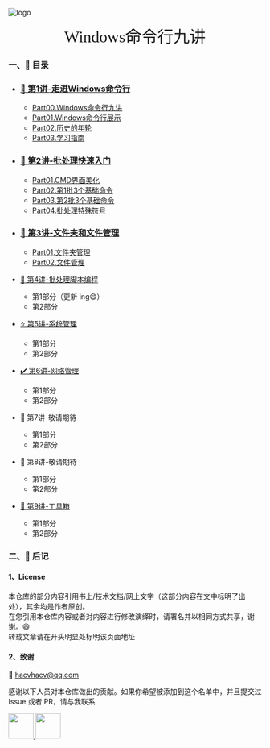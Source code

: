 

![logo](https://gitee.com/HACV/command/raw/master/_style/logo.png)

<center><font size=6 face="行书">Windows命令行九讲</font></center>



### 一、:memo: 目录


- ### [🎨 第1讲-走进Windows命令行](https://hacv.gitee.io/command/#/)

  - [Part00.Windows命令行九讲](https://hacv.gitee.io/command/#/./%E7%AC%AC1%E8%AE%B2-%E8%B5%B0%E8%BF%9BWindows%E5%91%BD%E4%BB%A4%E8%A1%8C/%E7%AC%AC1%E8%AE%B2)
  - [Part01.Windows命令行展示](https://hacv.gitee.io/command/#/./%E7%AC%AC1%E8%AE%B2-%E8%B5%B0%E8%BF%9BWindows%E5%91%BD%E4%BB%A4%E8%A1%8C/Part01.Windows%E5%91%BD%E4%BB%A4%E8%A1%8C%E5%B1%95%E7%A4%BA)
  - [Part02.历史的年轮](https://hacv.gitee.io/command/#/./%E7%AC%AC1%E8%AE%B2-%E8%B5%B0%E8%BF%9BWindows%E5%91%BD%E4%BB%A4%E8%A1%8C/Part02.%E5%8E%86%E5%8F%B2%E7%9A%84%E5%B9%B4%E8%BD%AE)
  - [Part03.学习指南](https://hacv.gitee.io/command/#/./%E7%AC%AC1%E8%AE%B2-%E8%B5%B0%E8%BF%9BWindows%E5%91%BD%E4%BB%A4%E8%A1%8C/Part03.%E5%AD%A6%E4%B9%A0%E6%8C%87%E5%8D%97)


- ### [:rocket: 第2讲-批处理快速入门](./第2讲-批处理快速入门/第2讲.md)
  
  - [Part01.CMD界面美化](./第2讲-批处理快速入门/Part01.CMD界面美化.md)
  - [Part02.第1批3个基础命令](./第2讲-批处理快速入门/Part02.第1批3个基础命令.md)
  - [Part03.第2批3个基础命令](./第2讲-批处理快速入门/Part03.第2批3个基础命令.md)
  - [Part04.批处理特殊符号](./第2讲-批处理快速入门/Part04.批处理特殊符号.md)


- ### [:file_folder: 第3讲-文件夹和文件管理](./第3讲-文件夹和文件管理/第3讲.md)
  
  - [Part01.文件夹管理](./第3讲-文件夹和文件管理/Part01.文件夹管理.md)
  - [Part02.文件管理](./第3讲-文件夹和文件管理/Part02.文件管理.md)


- [🐾 第4讲-批处理脚本编程](./book/第4讲-批处理脚本编程/第4讲.md)
  
  - 第1部分（更新 ing:smile:）
  - 第2部分
  
- [⭐️ 第5讲-系统管理](./book/第5讲-系统管理/第5讲.md)
  
  - 第1部分
  - 第2部分
  
- [✔️ 第6讲-网络管理](./book/第6讲-网络管理/第6讲.md)
  
  - 第1部分
  - 第2部分
  
- 🎨 第7讲-敬请期待
  - 第1部分
  - 第2部分

- 🎨 第8讲-敬请期待
  - 第1部分
  - 第2部分

- [🔧 第9讲-工具箱](./book/第9讲-工具箱/第9讲.md)
  
  - 第1部分
  - 第2部分
  
  

### 二​、:memo: 后记

#### 1、License

本仓库的部分内容引用书上/技术文档/网上文字（这部分内容在文中标明了出处），其余均是作者原创。  
在您引用本仓库内容或者对内容进行修改演绎时，请署名并以相同方式共享，谢谢。:smile:  
转载文章请在开头明显处标明该页面地址      



#### 2、致谢

:email: hacvhacv@qq.com  

感谢以下人员对本仓库做出的贡献。如果你希望被添加到这个名单中，并且提交过 Issue 或者 PR，请与我联系



<a href="https://github.com/flushbit">
    <img src="https://avatars.githubusercontent.com/u/79432824?v=4" width="50px">
</a>

<a href="https://github.com/eacryo">
    <img src="https://avatars.githubusercontent.com/u/47842169?v=4" width="50px">
</a>








